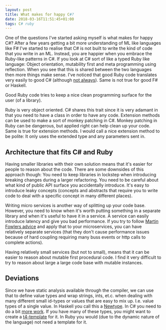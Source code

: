 ```yaml
---
layout: post
title: What makes for happy C#?
date: 2018-03-16T11:51:45+01:00
tags: C# ruby
---
```


One of the questions I've started asking myself is what makes for happy C#? After a few years getting a bit more understanding of ML like languages like F# I've started to realise that C# is not built to write the kind of code that you write in an ML. Instead, you are happier when you embrace the Ruby-like patterns in C#. If you look at C# sort of like a typed Ruby like language: Object orientation, mutability first and meta programming using reflection. When you see that this is shared between the two languages then more things make sense. I've noticed that good Ruby code translates very easily to good C# (although [not always](https://github.com/wallymathieu/csharp_ukanren)). Same is not true for good F# or Haskell.

Good Ruby code tries to keep a nice clean programming surface for the user (of a library).

Ruby is very object oriented. C# shares this trait since it is very adamant in that you need to have a class in order to have any code. Extension methods can be used to make a sort of monkey patching in C#. Monkey patching in Ruby can be dangerous, but applied right can help clean up your code. Same is true for extension methods. I would call a nice extension method to be polite: It only uses the extended type and any parameters sent in.

## Architecture that fits C# and Ruby

Having smaller libraries with their own solution means that it's easier for people to reason about the code. There are some downsides of this approach though: You need to keep libraries in lockstep when introducing breaking changes during a larger refactoring. You need to be careful about what kind of public API surface you accidentally introduce. It's easy to introduce leaky concepts (concepts and abstracts that require you to write code to deal with a specific concept in many different places).

Writing micro services is another way of splitting up your code base. However, you need to know when it's worth putting something in a separate library and when it's useful to have it in a service. A service can easily introduce latency and give you bad performance. If you try to follow [Martin Fowlers advice](https://martinfowler.com/bliki/BoundedContext.html) and apply that to your microservices, you can have relatively separate services (that they don't cause performance issues because of hard coupling requiring many buss events or http calls to complete actions).

Having relatively small services (but not to small), means that it can be easier to reason about mutable first procedural code. I find it very difficult to try to reason about large a large code base with mutable instances.

## Deviations

Since we have static analysis available through the compiler, we can use that to define value types and wrap strings, ints, et.c. when dealing with many different small id-types or values that are easy to mix up. I.e. value types of a single value. In Haskell you call this a [Newtype](https://wiki.haskell.org/Newtype). In C# you need to do a bit [more work](https://github.com/NewtonsoftJsonExt/Saithe/blob/master/CSharpTypes/ProductId.cs). If you have many of these types, you might want to create a [t4-template](https://en.wikipedia.org/wiki/Text_Template_Transformation_Toolkit) for it. In Ruby you would (due to the dynamic nature of the language) not need a template for it.

